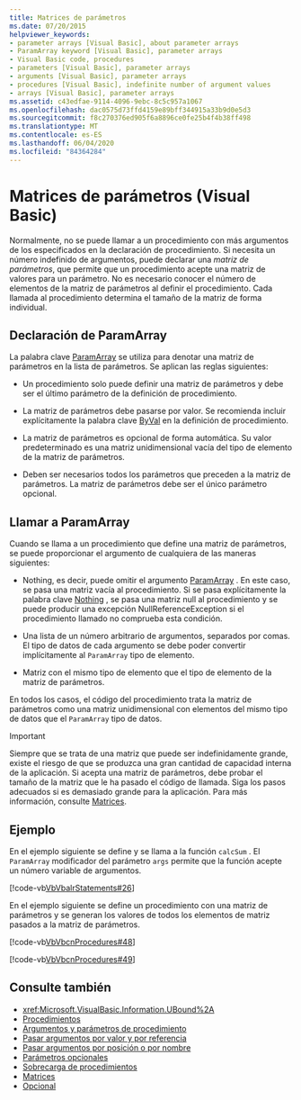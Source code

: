 ```yaml
---
title: Matrices de parámetros
ms.date: 07/20/2015
helpviewer_keywords:
- parameter arrays [Visual Basic], about parameter arrays
- ParamArray keyword [Visual Basic], parameter arrays
- Visual Basic code, procedures
- parameters [Visual Basic], parameter arrays
- arguments [Visual Basic], parameter arrays
- procedures [Visual Basic], indefinite number of argument values
- arrays [Visual Basic], parameter arrays
ms.assetid: c43edfae-9114-4096-9ebc-8c5c957a1067
ms.openlocfilehash: dac0575d73ffd4159e89bff344915a33b9d0e5d3
ms.sourcegitcommit: f8c270376ed905f6a8896ce0fe25b4f4b38ff498
ms.translationtype: MT
ms.contentlocale: es-ES
ms.lasthandoff: 06/04/2020
ms.locfileid: "84364284"
---
```

# <a name="parameter-arrays-visual-basic"></a>Matrices de parámetros (Visual Basic)
Normalmente, no se puede llamar a un procedimiento con más argumentos de los especificados en la declaración de procedimiento. Si necesita un número indefinido de argumentos, puede declarar una *matriz de parámetros*, que permite que un procedimiento acepte una matriz de valores para un parámetro. No es necesario conocer el número de elementos de la matriz de parámetros al definir el procedimiento. Cada llamada al procedimiento determina el tamaño de la matriz de forma individual.  
  
## <a name="declaring-a-paramarray"></a>Declaración de ParamArray  
 La palabra clave [ParamArray](../../../language-reference/modifiers/paramarray.md) se utiliza para denotar una matriz de parámetros en la lista de parámetros. Se aplican las reglas siguientes:  
  
- Un procedimiento solo puede definir una matriz de parámetros y debe ser el último parámetro de la definición de procedimiento.  
  
- La matriz de parámetros debe pasarse por valor. Se recomienda incluir explícitamente la palabra clave [ByVal](../../../language-reference/modifiers/byval.md) en la definición de procedimiento.  
  
- La matriz de parámetros es opcional de forma automática. Su valor predeterminado es una matriz unidimensional vacía del tipo de elemento de la matriz de parámetros.  
  
- Deben ser necesarios todos los parámetros que preceden a la matriz de parámetros. La matriz de parámetros debe ser el único parámetro opcional.  
  
## <a name="calling-a-paramarray"></a>Llamar a ParamArray  
 Cuando se llama a un procedimiento que define una matriz de parámetros, se puede proporcionar el argumento de cualquiera de las maneras siguientes:  
  
- Nothing, es decir, puede omitir el argumento [ParamArray](../../../language-reference/modifiers/paramarray.md) . En este caso, se pasa una matriz vacía al procedimiento. Si se pasa explícitamente la palabra clave [Nothing](../../../language-reference/nothing.md) , se pasa una matriz null al procedimiento y se puede producir una excepción NullReferenceException si el procedimiento llamado no comprueba esta condición.
  
- Una lista de un número arbitrario de argumentos, separados por comas. El tipo de datos de cada argumento se debe poder convertir implícitamente al `ParamArray` tipo de elemento.  
  
- Matriz con el mismo tipo de elemento que el tipo de elemento de la matriz de parámetros.  
  
 En todos los casos, el código del procedimiento trata la matriz de parámetros como una matriz unidimensional con elementos del mismo tipo de datos que el `ParamArray` tipo de datos.  
  
> [!IMPORTANT]
> Siempre que se trata de una matriz que puede ser indefinidamente grande, existe el riesgo de que se produzca una gran cantidad de capacidad interna de la aplicación. Si acepta una matriz de parámetros, debe probar el tamaño de la matriz que le ha pasado el código de llamada. Siga los pasos adecuados si es demasiado grande para la aplicación. Para más información, consulte [Matrices](../arrays/index.md).  
  
## <a name="example"></a>Ejemplo  
 En el ejemplo siguiente se define y se llama a la función `calcSum` . El `ParamArray` modificador del parámetro `args` permite que la función acepte un número variable de argumentos.  
  
 [!code-vb[VbVbalrStatements#26](~/samples/snippets/visualbasic/VS_Snippets_VBCSharp/VbVbalrStatements/VB/Class1.vb#26)]  
  
 En el ejemplo siguiente se define un procedimiento con una matriz de parámetros y se generan los valores de todos los elementos de matriz pasados a la matriz de parámetros.  
  
 [!code-vb[VbVbcnProcedures#48](~/samples/snippets/visualbasic/VS_Snippets_VBCSharp/VbVbcnProcedures/VB/Class1.vb#48)]  
  
 [!code-vb[VbVbcnProcedures#49](~/samples/snippets/visualbasic/VS_Snippets_VBCSharp/VbVbcnProcedures/VB/Class1.vb#49)]  
  
## <a name="see-also"></a>Consulte también

- <xref:Microsoft.VisualBasic.Information.UBound%2A>
- [Procedimientos](./index.md)
- [Argumentos y parámetros de procedimiento](./procedure-parameters-and-arguments.md)
- [Pasar argumentos por valor y por referencia](./passing-arguments-by-value-and-by-reference.md)
- [Pasar argumentos por posición o por nombre](./passing-arguments-by-position-and-by-name.md)
- [Parámetros opcionales](./optional-parameters.md)
- [Sobrecarga de procedimientos](./procedure-overloading.md)
- [Matrices](../arrays/index.md)
- [Opcional](../../../language-reference/modifiers/optional.md)
